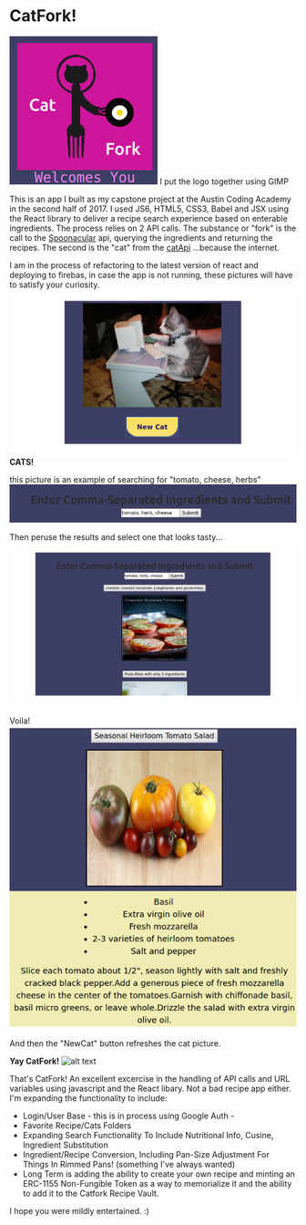 # CatFork!
 ![alt text](src/images/CatForkTitleSmall.png) I put the logo together using GIMP
 
This is an app I built as my capstone project at the Austin Coding Academy in the second half of 2017. I used JS6, HTML5, CSS3, Babel and JSX using the React library to deliver a recipe search experience based on enterable ingredients. The process relies on 2 API calls. The substance or "fork" is the call to the [Spoonacular](https://spoonacular.com) api, querying the ingredients and returning the recipes. The second is the "cat" from the [catApi](https://www.thecatapi.com) ...because the internet. 

I am in the process of refactoring to the latest version of react and deploying to firebas, in case the app is not running, these pictures will have to satisfy your curiosity. 
 ![alt text](src/images/CatForkCat1.png) __CATS!__

 this picture is an example of searching for "tomato, cheese, herbs"
 ![alt text](src/images/CatForkRecipeSearchSmall.png)
 
Then peruse the results and select one that looks tasty...
 ![alt text](src/images/CatForkRecipe.png)

Voila!
![alt text](src/images/CatForkRecipeSmall.png)

And then the "NewCat" button refreshes the cat picture.

__Yay CatFork!__
![alt text](http://thecatapi.com/api/images/get?format=src&size=medium)
 
That's CatFork! An excellent excercise in the handling of API calls and URL variables using javascript and the React libary.
Not a bad recipe app either. I'm expanding the functionality to include:
* Login/User Base - this is in process using Google Auth  - 
* Favorite Recipe/Cats Folders
* Expanding Search Functionality To Include Nutritional Info, Cusine, Ingredient Substitution
* Ingredient/Recipe Conversion, Including Pan-Size Adjustment For Things In Rimmed Pans! (something I've always wanted)
* Long Term is adding the ability to create your own recipe and minting an ERC-1155 Non-Fungible Token as a way to memorialize it and the ability to add it to the Catfork Recipe Vault.

I hope you were mildly entertained. :)
